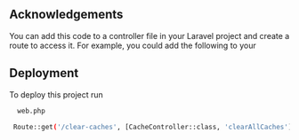 
## Acknowledgements
 You can add this code to a controller file in your Laravel project and create a route to access it. For example, you could add the following to your  

## Deployment

To deploy this project run

```bash
  web.php 
```

```bash
 Route::get('/clear-caches', [CacheController::class, 'clearAllCaches']);

```
